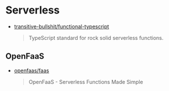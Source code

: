 # Serverless

- [transitive-bullshit/functional-typescript](https://github.com/transitive-bullshit/functional-typescript)

  > TypeScript standard for rock solid serverless functions.

## OpenFaaS

- [openfaas/faas](https://github.com/openfaas/faas)

  > OpenFaaS - Serverless Functions Made Simple
